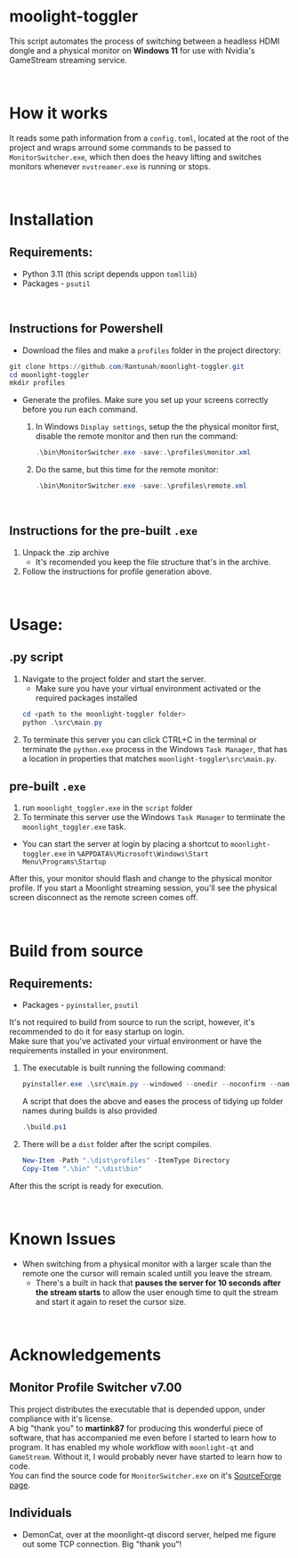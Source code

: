 # moolight-toggler
This script automates the process of switching between a headless HDMI dongle and a physical monitor on **Windows 11** for use with Nvidia's GameStream streaming service.

&nbsp;

# How it works
It reads some path information from a `config.toml`, located at the root of the project and wraps arround some commands to be passed to `MonitorSwitcher.exe`, which then does the heavy lifting and switches monitors whenever `nvstreamer.exe` is running or stops.

&nbsp;

# Installation
## Requirements:
* Python 3.11 (this script depends uppon `tomllib`)
* Packages - `psutil`

&nbsp;

## Instructions for **Powershell**
* Download the files and make a `profiles` folder in the project directory:
```powershell
git clone https://github.com/Rantunah/moonlight-toggler.git
cd moonlight-toggler
mkdir profiles
```
* Generate the profiles. Make sure you set up your screens correctly before you run each command.

  1. In  Windows `Display settings`, setup the the physical monitor first, disable  the remote monitor and then run the command:
      ```powershell
      .\bin\MonitorSwitcher.exe -save:.\profiles\monitor.xml
      ```
  2. Do the same, but this time for the remote monitor: 
      ```powershell
      .\bin\MonitorSwitcher.exe -save:.\profiles\remote.xml
      ```

&nbsp;

## Instructions for the **pre-built `.exe`**
1. Unpack the .zip archive
    * It's recomended you keep the file structure that's in the archive.
1. Follow the instructions for profile generation above.

&nbsp;

# Usage:
## .py script
1. Navigate to the project folder and start the server.
    * Make sure you have your virtual environment activated or the required packages installed
    ```powershell
    cd <path to the moonlight-toggler folder>
    python .\src\main.py
    ```
2. To terminate this server you can click CTRL+C in the terminal or terminate the `python.exe` process in the Windows `Task Manager`, that has a location in properties that matches `moonlight-toggler\src\main.py`.

## pre-built `.exe`
1. run `moonlight_toggler.exe` in the `script` folder
2. To terminate this server use the Windows `Task Manager` to terminate the `moonlight_toggler.exe` task.

  * You can start the server at login by placing a shortcut to `moonlight-toggler.exe` in `%APPDATA%\Microsoft\Windows\Start Menu\Programs\Startup` 


After this, your monitor should flash and change to the physical monitor profile.
If you start a Moonlight streaming session, you'll see the physical screen disconnect as the remote screen comes off.

&nbsp;

# Build from source
## Requirements:
* Packages - `pyinstaller`, `psutil`

It's not required to build from source to run the script, however, it's recommended to do it for easy startup on login.  
Make sure that you've activated your virtual environment or have the requirements installed in your environment.
1. The executable is built running the following command:   
    ```powershell
    pyinstaller.exe .\src\main.py --windowed --onedir --noconfirm --name "moonlight_toggler"
    ```
    A script that does the above and eases the process of tidying up folder names during builds is also provided
    ```powershell
    .\build.ps1
    ```
2. There will be a `dist` folder after the script compiles.
    ```powershell
    New-Item -Path ".\dist\profiles" -ItemType Directory
    Copy-Item ".\bin" ".\dist\bin"
    ```
After this the script is ready for execution.

&nbsp;

# Known Issues
* When switching from a physical monitor with a larger scale than the remote one the cursor will remain scaled untill you leave the stream.
  * There's a built in hack that **pauses the server for 10 seconds after the stream starts** to allow the user enough time to quit the stream and start it again to reset the cursor size.

&nbsp;

# Acknowledgements
## Monitor Profile Switcher v7.00
This project distributes the executable that is depended uppon, under compliance with it's license.  
A big "thank you" to **martink87** for producing this wonderful piece of software, that has accompanied me even before I started to learn how to program. It has enabled my whole workflow with `moonlight-qt` and `GameStream`. Without it, I would probably never have started to learn how to code.  
You can find the source code for `MonitorSwitcher.exe` on it's [SourceForge page](https://sourceforge.net/projects/monitorswitcher).

## Individuals
* DemonCat, over at the moonlight-qt discord server, helped me figure out some TCP connection. Big "thank you"!
